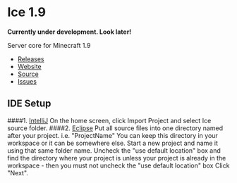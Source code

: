 Ice 1.9
=======
__Currently under development. Look later!__

Server core for Minecraft 1.9
 - [Releases](https://github.com/IceAPI/Ice-1.9/releases)
 - [Website](http://icemc.ml)
 - [Source](https://github.com/IceAPI/Ice-1.9)
 - [Issues](https://github.com/IceAPI/Ice-1.9/issues)

## IDE Setup
####1. [IntelliJ](https://www.jetbrains.com/idea/)
On the home screen, click Import Project and select Ice source folder.
####2. [Eclipse](https://eclipse.org/)
Put all source files into one directory named after your project. i.e. "ProjectName" You can keep this directory in your workspace or it can be somewhere else.
Start a new project and name it using that same folder name.
Uncheck the "use default location" box and find the directory where your project is unless your project is already in the workspace - then you must not uncheck the "use default location" box
Click "Next".

